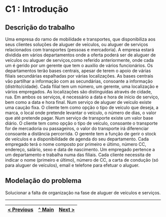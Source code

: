 # C1 : Introdução


## Descrição do trabalho

Uma empresa do ramo de mobilidade e transportes, que disponibiliza aos seus clientes soluções de aluguer de veículos, ou aluguer de serviços relacionados com transportes (pessoas e mercadoria).
A empresa estará dividida em vários departamentos onde a oferta poderá ser de aluguer de veículos ou aluguer de serviços,como referido anteriormente, onde cada um é gerido por um gerente que tem o auxilio de vários funcionários.
Os departamentos terão bases centrais, apesar de terem o apoio de várias filiais secundárias espalhadas por várias localizações. As bases centrais vão partilhar a informação com as secundárias, consoante a informação (distrito/cidade). Cada filial tem um número, um gerente, uma localização e vários empregados. As localizações são distinguidas através de cidade, rua.
Em ambos os serviços, é necessário a data e hora de início de serviço, bem como a data e hora final.
Num serviço de aluguer de veículo existe uma caução fixa. O cliente tem como opção o tipo de veículo que deseja, a marca, o local onde pretende levantar o veículo, o número de dias, o valor que até pretende pagar.
Num serviço de transporte existe um valor base diário. O cliente tem como opção o tipo de veículo, consoante o transporte for de mercadoria ou passageiros, o valor do transporte irá diferenciar consoante a distância percorrida.
O gerente tem a função de gerir o stock de veículos e a disponibilidade de agenda do seu departamento.
Cada empregado terá o nome composto por primeiro e último, número CC, endereço, salário, sexo e data de nascimento. Um empregado pertence a um departamento e trabalha numa das filiais. 
Cada cliente necessita de indicar o nome (primeiro e último), número de CC, a carta de condução (só para aluguer de veículos), email e telefone para efetuar o aluguer.




## Modelação do problema

Solucionar a falta de organização na fase de aluguer de veículos e serviços.


---
[< Previous](rei00.md) | [^ Main](https://github.com/exemploTrabalho/reportSIBD/) | [Next >](rei02.md)
:--- | :---: | ---: 
